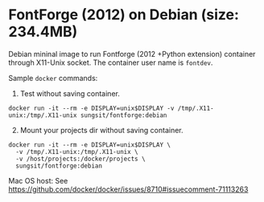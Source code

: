 # FontForge (2012) on Debian (size: 234.4MB)

Debian mininal image to run Fontforge (2012 +Python extension) container through X11-Unix socket. The container user name is `fontdev`.

Sample `docker` commands:

1. Test without saving container.

  ```
  docker run -it --rm -e DISPLAY=unix$DISPLAY -v /tmp/.X11-unix:/tmp/.X11-unix sungsit/fontforge:debian
  ``` 

2. Mount your projects dir without saving container.

  ```
  docker run -it --rm -e DISPLAY=unix$DISPLAY \
    -v /tmp/.X11-unix:/tmp/.X11-unix \
    -v /host/projects:/docker/projects \
    sungsit/fontforge:debian
  ```

Mac OS host: See <https://github.com/docker/docker/issues/8710#issuecomment-71113263>
